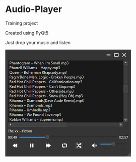 # Audio-Player
Training project

Created using PyQt5

Just drop your music and listen

![alt text](https://raw.githubusercontent.com/bugsbringer/Audio-Player/master/data/screenshot.png)
